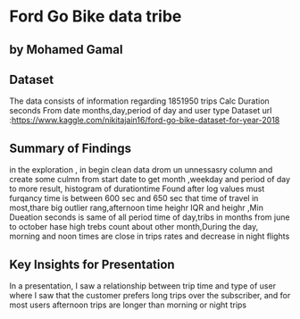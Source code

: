 # Ford Go Bike data tribe
## by Mohamed Gamal


## Dataset

The data consists of information regarding 1851950 trips Calc Duration seconds From date months,day,period of day and user type
Dataset url :https://www.kaggle.com/nikitajain16/ford-go-bike-dataset-for-year-2018


## Summary of Findings

in the exploration , in begin clean data drom un unnessasry column and create some culmn from start date to get month ,weekday and period of day to more result, histogram of durationtime Found after log values must furqancy time is between 600 sec and 650 sec that time of travel in most,thare big outlier rang,afternoon time heighr IQR and heighr ,Min Dueation seconds is same of all period time of day,tribs in months from june to october hase high trebs count about other month,During the day, morning and noon times are close in trips rates and decrease in night flights


## Key Insights for Presentation

In a presentation, I saw a relationship between trip time and type of user where I saw that the customer prefers long trips over the subscriber, and for most users afternoon trips are longer than morning or night trips